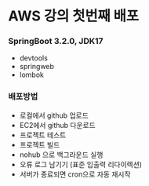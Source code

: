 # AWS 강의 첫번째 배포 

### SpringBoot 3.2.0, JDK17
  -  devtools
  -  springweb
  -  lombok
    
### 배포방법
- 로컬에서 github 업로드
- EC2에서 github 다운로드
- 프로젝트 테스트
- 프로젝트 빌드
- nohub 으로 백그라운드 실행
- 오류 로그 남기기 (표준 입출력 리다이렉션)
- 서버가 종료되면 cron으로 자동 재시작

